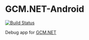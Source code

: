 # GCM.NET-Android

[![Build Status](https://travis-ci.org/robinkanters/GCM.NET-Android.svg?branch=master)](https://travis-ci.org/robinkanters/GCM.NET-Android)

Debug app for [GCM.NET](https://github.com/robinkanters/GCM.NET)
